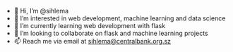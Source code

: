- 👋 Hi, I’m @sihlema
- 👀 I’m interested in web development, machine learning and data science
- 🌱 I’m currently learning web development with flask
- 💞️ I’m looking to collaborate on flask and machine learning projects
- 📫 Reach me via email at sihlema@centralbank.org.sz

<!---
sihlema/sihlema is a ✨ special ✨ repository because its `README.md` (this file) appears on your GitHub profile.
You can click the Preview link to take a look at your changes.
--->
